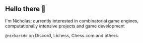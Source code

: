 ## Hello there 👋
I'm Nicholas; currently interested in combinatorial game engines, computationally intensive projects and game development

`@nickacide` on Discord, Lichess, Chess.com and others.
